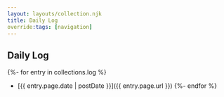 ```yaml
---
layout: layouts/collection.njk
title: Daily Log
override:tags: [navigation]
---
```


## Daily Log

{%- for entry in collections.log %}
* [{{ entry.page.date | postDate }}]({{ entry.page.url }})
{%- endfor %}
